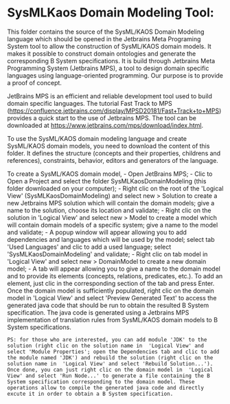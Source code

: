 # SysMLKaos Domain Modeling Tool:
This folder contains the source of the SysML/KAOS Domain Modeling language which should be opened in the Jetbrains Meta Programing System tool to allow the construction of SysML/KAOS domain models. It makes it possible to construct  domain ontologies  and generate the corresponding B System specifications. It is build through Jetbrains Meta Programming System (Jetbrains MPS), a tool to design domain specific languages using language-oriented programming. Our purpose is to provide a proof of concept.

JetBrains MPS is an efficient and reliable development tool used to build domain specific languages. The tutorial Fast Track to MPS (https://confluence.jetbrains.com/display/MPSD20181/Fast+Track+to+MPS) provides a quick start to the use of Jetbrains MPS. The tool can be downloaded at https://www.jetbrains.com/mps/download/index.html.

To use the SysML/KAOS domain modeling language and create SysML/KAOS domain models, you need to download the content of this folder. It defines the structure (concepts and their properties, childrens and references), constraints, behavior, editors and generators of the language.

To create a SysML/KAOS domain model,
    - Open JetBrains MPS;
    - Clic to Open a Project and select the folder SysMLKaosDomainModeling (this folder downloaded on your computer);
    - Right clic on the root of the 'Logical View' (SysMLKaosDomainModeling) and select new > Solution to create a new Jetbrains MPS solution which will contain the domain models; give a name to the solution, choose its location and validate;
    - Right clic on the solution in  'Logical View' and select new > Model to create a model which will contain domain models of a specific system; give a name to the model and validate;
    - A popup window will appear allowing you to add dependencies and  languages which will be used by the model; select tab 'Used Languages'  and clic to add a used language; select 'SysMLKaosDomainModeling' and validate;
    - Right clic on tab model in  'Logical View' and select new > DomainModel to create a new domain model;
    - A tab will appear allowing you to give a name to the domain model and to provide its elements (concepts, relations, predicates, etc.). To add an element, just clic in the corresponding section of the tab and press Enter. Once the domain model is sufficiently populated, right clic on the domain model in  'Logical View' and select 'Preview Generated Text' to access the generated java code that should be run to obtain the resulted B System specification. The java code is generated using a Jetbrains MPS implementation of  translation rules from SysML/KAOS domain models to B System specifications. 
    
    
    PS: for those who are interested, you can add module 'JDK' to the solution (right clic on the solution name in  'Logical View' and select 'Module Properties'; open the Dependencies tab and clic to add the module named 'JDK') and rebuild the solution (right clic on the solution name in  'Logical View' and select 'Rebuild Solution...'). Once done, you can just right clic on the domain model in  'Logical View' and select 'Run Node...' to generate a file containing the B System specification corresponding to the domain model. These operations allow to compile the generated java code and directly excute it in order to obtain a B System specification.